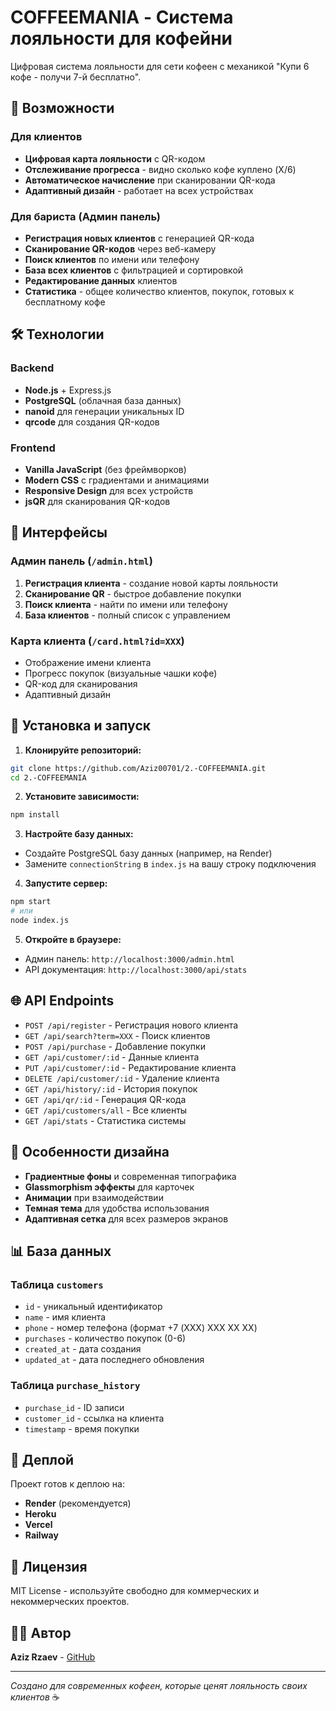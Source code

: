 # COFFEEMANIA - Система лояльности для кофейни

Цифровая система лояльности для сети кофеен с механикой "Купи 6 кофе - получи 7-й бесплатно".

## 🚀 Возможности

### Для клиентов
- **Цифровая карта лояльности** с QR-кодом
- **Отслеживание прогресса** - видно сколько кофе куплено (X/6)
- **Автоматическое начисление** при сканировании QR-кода
- **Адаптивный дизайн** - работает на всех устройствах

### Для бариста (Админ панель)
- **Регистрация новых клиентов** с генерацией QR-кода
- **Сканирование QR-кодов** через веб-камеру
- **Поиск клиентов** по имени или телефону
- **База всех клиентов** с фильтрацией и сортировкой
- **Редактирование данных** клиентов
- **Статистика** - общее количество клиентов, покупок, готовых к бесплатному кофе

## 🛠 Технологии

### Backend
- **Node.js** + Express.js
- **PostgreSQL** (облачная база данных)
- **nanoid** для генерации уникальных ID
- **qrcode** для создания QR-кодов

### Frontend
- **Vanilla JavaScript** (без фреймворков)
- **Modern CSS** с градиентами и анимациями
- **Responsive Design** для всех устройств
- **jsQR** для сканирования QR-кодов

## 📱 Интерфейсы

### Админ панель (`/admin.html`)
1. **Регистрация клиента** - создание новой карты лояльности
2. **Сканирование QR** - быстрое добавление покупки
3. **Поиск клиента** - найти по имени или телефону
4. **База клиентов** - полный список с управлением

### Карта клиента (`/card.html?id=XXX`)
- Отображение имени клиента
- Прогресс покупок (визуальные чашки кофе)
- QR-код для сканирования
- Адаптивный дизайн

## 🔧 Установка и запуск

1. **Клонируйте репозиторий:**
```bash
git clone https://github.com/Aziz00701/2.-COFFEEMANIA.git
cd 2.-COFFEEMANIA
```

2. **Установите зависимости:**
```bash
npm install
```

3. **Настройте базу данных:**
- Создайте PostgreSQL базу данных (например, на Render)
- Замените `connectionString` в `index.js` на вашу строку подключения

4. **Запустите сервер:**
```bash
npm start
# или
node index.js
```

5. **Откройте в браузере:**
- Админ панель: `http://localhost:3000/admin.html`
- API документация: `http://localhost:3000/api/stats`

## 🌐 API Endpoints

- `POST /api/register` - Регистрация нового клиента
- `GET /api/search?term=XXX` - Поиск клиентов
- `POST /api/purchase` - Добавление покупки
- `GET /api/customer/:id` - Данные клиента
- `PUT /api/customer/:id` - Редактирование клиента
- `DELETE /api/customer/:id` - Удаление клиента
- `GET /api/history/:id` - История покупок
- `GET /api/qr/:id` - Генерация QR-кода
- `GET /api/customers/all` - Все клиенты
- `GET /api/stats` - Статистика системы

## 🎨 Особенности дизайна

- **Градиентные фоны** и современная типографика
- **Glassmorphism эффекты** для карточек
- **Анимации** при взаимодействии
- **Темная тема** для удобства использования
- **Адаптивная сетка** для всех размеров экранов

## 📊 База данных

### Таблица `customers`
- `id` - уникальный идентификатор
- `name` - имя клиента
- `phone` - номер телефона (формат +7 (XXX) XXX XX XX)
- `purchases` - количество покупок (0-6)
- `created_at` - дата создания
- `updated_at` - дата последнего обновления

### Таблица `purchase_history`
- `purchase_id` - ID записи
- `customer_id` - ссылка на клиента
- `timestamp` - время покупки

## 🚀 Деплой

Проект готов к деплою на:
- **Render** (рекомендуется)
- **Heroku**
- **Vercel**
- **Railway**

## 📝 Лицензия

MIT License - используйте свободно для коммерческих и некоммерческих проектов.

## 👨‍💻 Автор

**Aziz Rzaev** - [GitHub](https://github.com/Aziz00701)

---

*Создано для современных кофеен, которые ценят лояльность своих клиентов* ☕ 
